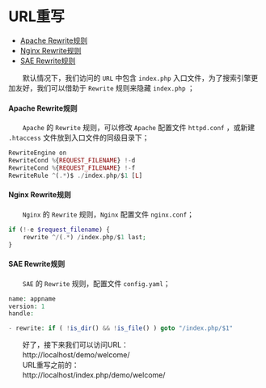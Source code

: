 # URL重写

- [Apache Rewrite规则](#apache)
- [Nginx Rewrite规则](#nginx)
- [SAE Rewrite规则](#sae)

　　默认情况下，我们访问的 `URL` 中包含 `index.php` 入口文件，为了搜索引擎更加友好，我们可以借助于 `Rewrite` 规则来隐藏 `index.php` ；

#### <a name="apache">Apache Rewrite规则</a>

　　`Apache` 的 `Rewrite` 规则，可以修改 `Apache` 配置文件 `httpd.conf` ，或新建 `.htaccess` 文件放到入口文件的同级目录下；

```php
RewriteEngine on
RewriteCond %{REQUEST_FILENAME} !-d
RewriteCond %{REQUEST_FILENAME} !-f
RewriteRule ^(.*)$ ./index.php/$1 [L]
```

#### <a name="nginx">Nginx Rewrite规则</a>

　　`Nginx` 的 `Rewrite` 规则，`Nginx` 配置文件 `nginx.conf`；

```php
if (!-e $request_filename) {
    rewrite ^/(.*) /index.php/$1 last;
}
```


#### <a name="sae">SAE Rewrite规则</a>

　　`SAE` 的 `Rewrite` 规则，配置文件 `config.yaml`；

```php
name: appname
version: 1
handle:

- rewrite: if ( !is_dir() && !is_file() ) goto "/index.php/$1"
```

　　好了，接下来我们可以访问URL：<br />
　　http://localhost/demo/welcome/<br />
　　URL重写之前的：<br />
　　http://localhost/index.php/demo/welcome/

